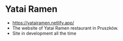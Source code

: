 # Yatai Ramen
* https://yatairamen.netlify.app/
* The website of Yatai Ramen restaurant in Pruszków.
* Site in development all the time

